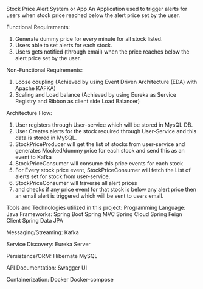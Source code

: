 Stock Price Alert System or App
An Application used to trigger alerts for users when stock price reached below the alert price set by the user.

Functional Requirements:
1.  Generate dummy price for every minute for all stock listed.
2.  Users able to set alerts for each stock.
3.  Users gets notified (through email) when the price reaches below the alert price set by the user.

Non-Functional Requirements:
1. Loose coupling (Achieved by using Event Driven Architecture (EDA) with Apache KAFKA)
2. Scaling and Load balance (Achieved by using Eureka as Service Registry and Ribbon as client side Load Balancer)


Architecture Flow:
1. User registers through User-service which will be stored in MysQL DB.
2. User Creates alerts for the stock required through User-Service and this data is stored in MySQL.
3. StockPriceProducer will get the list of stocks from user-service and generates Mocked/dummy price for each stock and send this as an event to Kafka
5. StockPriceConsumer will consume this price events for each stock
6. For Every stock price event, StockPriceConsumer will fetch the List of alerts set for stock from user-service.
7. StockPriceConsumer will traverse all alert prices
8. and checks if any price event for that stock is below any alert price then an email alert is triggered which will be sent to users email.

Tools and Technologies utilized in this project:
Programming Language:
Java
Frameworks:
Spring Boot
Spring MVC
Spring Cloud
Spring Feign Client
Spring Data JPA

Messaging/Streaming:
Kafka

Service Discovery:
Eureka Server

Persistence/ORM:
Hibernate
MySQL

API Documentation:
Swagger UI

Containerization:
Docker
Docker-compose
